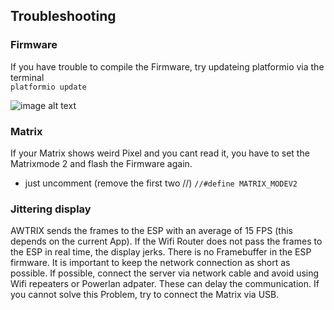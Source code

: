 ## **Troubleshooting**

### Firmware
If you have trouble to compile the Firmware, try updateing platformio via the terminal  
```platformio update```   

![image alt text](assets/plattformio_update.jpg)  
  
  

### Matrix
If your Matrix shows weird Pixel and you cant read it, you have to set the Matrixmode 2 and flash the Firmware again. 
- just uncomment (remove the first two //) 
```//#define MATRIX_MODEV2```

### Jittering display
 
AWTRIX sends the frames to the ESP with an average of 15 FPS (this depends on the current App).
If the Wifi Router does not pass the frames to the ESP in real time, the display jerks. There is no Framebuffer in the ESP firmware.
It is important to keep the network connection as short as possible. If possible, connect the server via network cable and avoid using Wifi repeaters or Powerlan adpater. These can delay the communication.
If you cannot solve this Problem, try to connect the Matrix via USB.
